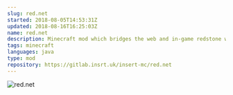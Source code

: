 ```yaml
---
slug: red.net
started: 2018-08-05T14:53:31Z
updated: 2018-08-16T16:25:03Z
name: red.net
description: Minecraft mod which bridges the web and in-game redstone wires together.
tags: minecraft
languages: java
type: mod
repository: https://gitlab.insrt.uk/insert-mc/red.net
---
```


![red.net](https://gitlab.insrt.uk/insert-mc/red.net/raw/master/res/logo.gif)
